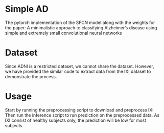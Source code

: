 # Simple AD
The pytorch implementation of the SFCN model along with the weights for the paper: A minimalistic approach to classifying Alzheimer’s disease using simple and extremely small convolutional neural networks

# Dataset
Since ADNI is a restricted dataset, we cannot share the dataset. However, we have provided the similar code to extract data from the IXI dataset to demonstrate the process. 

# Usage
Start by running the preprocessing script to download and preprocess IXI
Then run the inference script to run prediction on the preprocessed data. As IXI consist of healthy subjects only, the prediction will be low for most subjects.